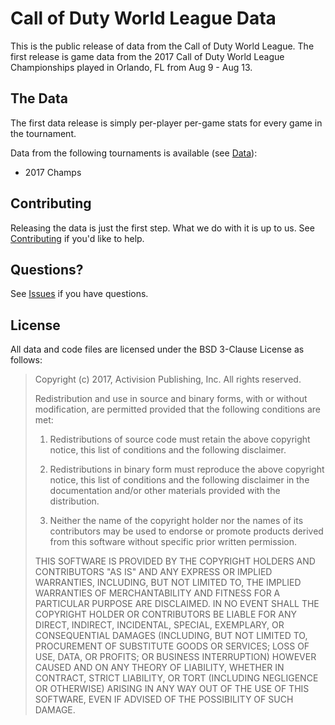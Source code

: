 # Call of Duty World League Data

This is the public release of data from the Call of Duty World League.  The first release is game data from the 2017 Call of Duty World League Championships played in Orlando, FL from Aug 9 - Aug 13.

## The Data

The first data release is simply per-player per-game stats for every game in the tournament.

Data from the following tournaments is available (see [Data](data)):

* 2017 Champs


## Contributing

Releasing the data is just the first step.  What we do with it is up to us.  See [Contributing](CONTRIBUTING.md) if you'd like to help.


## Questions?

See [Issues](https://github.com/Activision/cwl-data/issues) if you have questions.


## License

All data and code files are licensed under the BSD 3-Clause License as follows:

> Copyright (c) 2017, Activision Publishing, Inc.
> All rights reserved.
>
> Redistribution and use in source and binary forms, with or without modification, are permitted provided that the following conditions are met:
>
> 1. Redistributions of source code must retain the above copyright notice, this list of conditions and the following disclaimer.
>
> 2. Redistributions in binary form must reproduce the above copyright notice, this list of conditions and the following disclaimer in the documentation and/or other materials provided with the distribution.
>
> 3. Neither the name of the copyright holder nor the names of its contributors may be used to endorse or promote products derived from this software without specific prior written permission.
>
> THIS SOFTWARE IS PROVIDED BY THE COPYRIGHT HOLDERS AND CONTRIBUTORS "AS IS" AND ANY EXPRESS OR IMPLIED WARRANTIES, INCLUDING, BUT NOT LIMITED TO, THE IMPLIED WARRANTIES OF MERCHANTABILITY AND FITNESS FOR A PARTICULAR PURPOSE ARE DISCLAIMED. IN NO EVENT SHALL THE COPYRIGHT HOLDER OR CONTRIBUTORS BE LIABLE FOR ANY DIRECT, INDIRECT, INCIDENTAL, SPECIAL, EXEMPLARY, OR CONSEQUENTIAL DAMAGES (INCLUDING, BUT NOT LIMITED TO, PROCUREMENT OF SUBSTITUTE GOODS OR SERVICES; LOSS OF USE, DATA, OR PROFITS; OR BUSINESS INTERRUPTION) HOWEVER CAUSED AND ON ANY THEORY OF LIABILITY, WHETHER IN CONTRACT, STRICT LIABILITY, OR TORT (INCLUDING NEGLIGENCE OR OTHERWISE) ARISING IN ANY WAY OUT OF THE USE OF THIS SOFTWARE, EVEN IF ADVISED OF THE POSSIBILITY OF SUCH DAMAGE.
